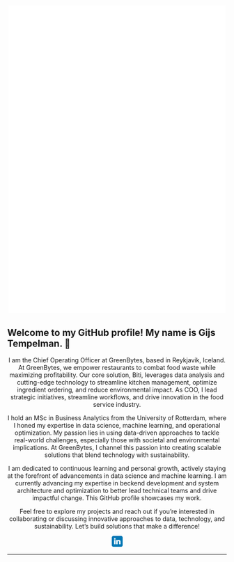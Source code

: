 <p align="center"><img src="/github-metrics.svg" alt="Metrics" width="500"></p>
<p align="center"> 
  <h2>Welcome to my GitHub profile! My name is Gijs Tempelman. 👋
  </h2> 
  <p align="center">I am the Chief Operating Officer at GreenBytes, based in Reykjavik, Iceland. At GreenBytes, we empower restaurants to combat food waste while maximizing profitability. Our core solution, Biti, leverages data analysis and cutting-edge technology to streamline kitchen management, optimize ingredient ordering, and reduce environmental impact. As COO, I lead strategic initiatives, streamline workflows, and drive innovation in the food service industry. 
  </p>
  <p align="center">I hold an MSc in Business Analytics from the University of Rotterdam, where I honed my expertise in data science, machine learning, and operational optimization. My passion lies in using data-driven approaches to tackle real-world challenges, especially those with societal and environmental implications. At GreenBytes, I channel this passion into creating scalable solutions that blend technology with sustainability. 
  </p> 
  <p align="center">I am dedicated to continuous learning and personal growth, actively staying at the forefront of advancements in data science and machine learning. I am currently advancing my expertise in beckend development and system architecture and optimization to better lead technical teams and drive impactful change. This GitHub profile showcases my work. 
  </p> 
  <p align="center">Feel free to explore my projects and reach out if you’re interested in collaborating or discussing innovative approaches to data, technology, and sustainability. Let’s build solutions that make a difference! 
  </p> 
  <p align="center"><a href="https://www.linkedin.com/in/gijs-tempelman-640128217/"><img src="https://github.com/gijstemp/gijstemp/blob/main/linkedin.svg" height=25> 
  </p> 
    <hr>

